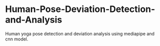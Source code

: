 # Human-Pose-Deviation-Detection-and-Analysis
Human yoga  pose detection and deviation analysis using mediapipe and cnn model.
